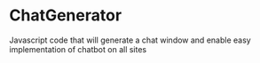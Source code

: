 # ChatGenerator
Javascript code that will generate a chat window and enable easy implementation of chatbot on all sites
